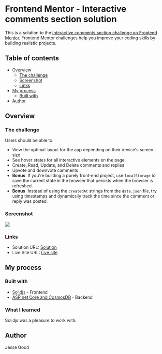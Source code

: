 # Frontend Mentor - Interactive comments section solution

This is a solution to the [Interactive comments section challenge on Frontend Mentor](https://www.frontendmentor.io/challenges/interactive-comments-section-iG1RugEG9). Frontend Mentor challenges help you improve your coding skills by building realistic projects.

## Table of contents

- [Overview](#overview)
  - [The challenge](#the-challenge)
  - [Screenshot](#screenshot)
  - [Links](#links)
- [My process](#my-process)
  - [Built with](#built-with)
- [Author](#author)

## Overview

### The challenge

Users should be able to:

- View the optimal layout for the app depending on their device's screen size
- See hover states for all interactive elements on the page
- Create, Read, Update, and Delete comments and replies
- Upvote and downvote comments
- **Bonus**: If you're building a purely front-end project, use `localStorage` to save the current state in the browser that persists when the browser is refreshed.
- **Bonus**: Instead of using the `createdAt` strings from the `data.json` file, try using timestamps and dynamically track the time since the comment or reply was posted.

### Screenshot

![](./screenshot.jpg)

### Links

- Solution URL: [Solution](https://github.com/jessegood/frontendmentor/tree/master/interactive-comments-section-main)
- Live Site URL: [Live site](https://frontendmentor-w5qu.vercel.app/)

## My process

### Built with

- [Solidjs](https://www.solidjs.com/) - Frontend
- [ASP.net Core and CosmosDB](https://learn.microsoft.com/en-us/azure/cosmos-db/nosql/tutorial-dotnet-web-app) - Backend

### What I learned

Solidjs was a pleasure to work with.

## Author

Jesse Good
